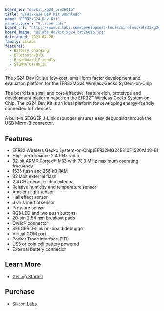 ```yaml
---
board_id: "devkit_xg24_brd2601b"
title: "EFR32xG24 Dev Kit Download"
name: "EFR32xG24 Dev Kit"
manufacturer: "Silicon Labs"
board_url: "https://www.silabs.com/development-tools/wireless/efr32xg24-dev-kit?tab=overview"
board_image: "silabs_devkit_xg24_brd2601b.jpg"
date_added: 2023-04-20
family: silabs
features:
  - Battery Charging
  - Bluetooth/BTLE
  - Breadboard-Friendly
  - STEMMA QT/QWIIC
---
```

The xG24 Dev Kit is a low-cost, small form factor development
and evaluation platform for the EFR32MG24 Wireless Gecko System-on-Chip

The board is a small and cost-effective, feature-rich, prototype and development platform
based on the EFR32™ Wireless Gecko System-on-Chip. The xG24 Dev Kit is an ideal
platform for developing energy-friendly connected IoT devices.

A built-in SEGGER J-Link debugger ensures easy debugging through the USB Micro-B
connector.

## Features
* EFR32 Wireless Gecko System-on-Chip(EFR32MG24B310F1536IM48-B)
* High-performance 2.4 GHz radio
* 32-bit ARM® Cortex®-M33 with 78.0 MHz maximum operating frequency
* 1536 flash and 256 kB RAM
* 32 Mbit external flash 
* 2.4 GHz ceramic chip antenna
* Relative humidity and temperature sensor
* Ambient light sensor
* Hall effect sensor
* 6-axis inertial sensor
* Pressure sensor
* RGB LED and two push buttons
* 20-pin 2.54 mm breakout pads
* Qwiic® connector
* SEGGER J-Link on-board debugger
* Virtual COM port
* Packet Trace Interface (PTI)
* USB or coin cell battery powered
* External battery connector

## Learn More
* [Getting Started](https://www.silabs.com/development-tools/wireless/efr32xg24-dev-kit?tab=getting-started)

## Purchase
* [Silicon Labs](https://www.silabs.com/development-tools/wireless/efr32xg24-dev-kit?tab=overview)
